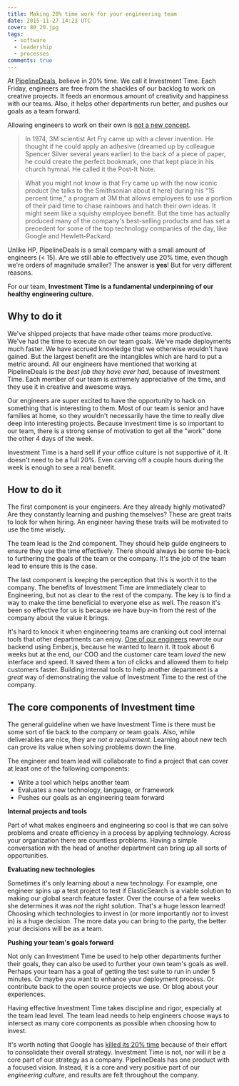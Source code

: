 ```yaml
---
title: Making 20% time work for your engineering team
date: 2015-11-27 14:23 UTC
cover: 80_20.jpg
tags:
  - software
  - leadership
  - processes
comments: true
---
```


At [PipelineDeals][1], believe in 20% time.  We call it Investment Time.  Each Friday, engineers are free from the shackles of our backlog to work on creative projects.  It feeds an enormous amount of creativity and happiness with our teams. Also, it helps other departments run better, and pushes our goals as a team forward.

<!--more-->

Allowing engineers to work on their own is [not a new concept][2].

> In 1974, 3M scientist Art Fry came up with a clever invention. He thought if he could apply an adhesive (dreamed up by colleague Spencer Silver several years earlier) to the back of a piece of paper, he could create the perfect bookmark, one that kept place in his church hymnal. He called it the Post-It Note.

> What you might not know is that Fry came up with the now iconic product (he talks to the Smithsonian about it here) during his "15 percent time," a program at 3M that allows employees to use a portion of their paid time to chase rainbows and hatch their own ideas. It might seem like a squishy employee benefit. But the time has actually produced many of the company's best-selling products and has set a precedent for some of the top technology companies of the day, like Google and Hewlett-Packard.

Unlike HP, PipelineDeals is a small company with a small amount of engineers (< 15).  Are we still able to effectively use 20% time, even though we're orders of magnitude smaller?  The answer is **yes**!  But for very different reasons.

For our team, **Investment Time is a fundamental underpinning of our healthy engineering culture**.

## Why to do it

We've shipped projects that have made other teams more productive.  We've had the time to execute on our team goals.  We've made deployments much faster.  We have accrued knowledge that we otherwise wouldn't have gained.  But the largest benefit are the intangibles which are hard to put a metric around.  All our engineers have mentioned that working at PipelineDeals is the *best job they have ever had*, because of Investment Time.  Each member of our team is extremely appreciative of the time, and they use it in creative and awesome ways.

Our engineers are super excited to have the opportunity to hack on something that is interesting to them.  Most of our team is senior and have families at home, so they wouldn't necessarily have the time to really dive deep into interesting projects.  Because investment time is so important to our team, there is a strong sense of motivation to get all the "work" done the other 4 days of the week.

Investment Time is a hard sell if your office culture is not supportive of it.  It doesn't need to be a full 20%.  Even carving off a couple hours during the week is enough to see a real benefit.

## How to do it

The first component is your engineers.  Are they already highly motivated?  Are they constantly learning and pushing themselves?  These are great traits to look for when hiring.  An engineer having these traits will be motivated to use the time wisely.

The team lead is the 2nd component.  They should help guide engineers to ensure they use the time effectively.  There should always be some tie-back to furthering the goals of the team or the company.  It's the job of the team lead to ensure this is the case.

The last component is keeping the perception that this is worth it to the company.  The benefits of Investment Time are immediately clear to Engineering, but not as clear to the rest of the company.  The key is to find a way to make the time beneficial to everyone else as well.  The reason it's been so effective for us is because we have buy-in from the rest of the company about the value it brings.

It's hard to knock it when engineering teams are cranking out cool internal tools that other departments can enjoy. [One of our engineers](http://brandonhilkert.com) rewrote our backend using Ember.js, because he wanted to learn it.  It took about 6 weeks but at the end, our COO and the customer care team *loved* the new interface and  speed.  It saved them a ton of clicks and allowed them to help customers faster.  Building internal tools to help another department is a *great* way of demonstrating the value of Investment Time to the rest of the company.

## The core components of Investment time

The general guideline when we have Investment Time is there must be some sort of tie back to the company or team goals.  Also, while deliverables are nice, they are *not a requirement*.  Learning about new tech can prove its value when solving problems down the line.

The engineer and team lead will collaborate to find a project that can cover at least one of the following components:

* Write a tool which helps another team
* Evaluates a new technology, language, or framework
* Pushes our goals as an engineering team forward

**Internal projects and tools**

Part of what makes engineers and engineering so cool is that we can solve problems and create efficiency in a process by applying technology.  Across your organization there are countless problems.  Having a simple conversation with the head of another department can bring up all sorts of opportunities.

**Evaluating new technologies**

Sometimes it's only learning about a new technology.  For example, one engineer spins up a test project to test if ElasticSearch is a viable solution to making our global search feature faster. Over the course of a few weeks she determines it was *not* the right solution.  That's a huge lesson learned!  Choosing which technologies to invest in (or more importantly *not* to invest in) is a huge decision.  The more data you can bring to the party, the better your decisions will be as a team.

**Pushing your team's goals forward**

Not only can Investment Time be used to help other departments further their goals, they can also be used to further your own team's goals as well. Perhaps your team has a goal of getting the test suite to run in under 5 minutes.  Or maybe you want to enhance your deployment process.  Or contribute back to the open source projects we use.  Or blog about your experiences.

Having effective Investment Time takes discipline and rigor, especially at the team lead level.  The team lead needs to help engineers choose ways to intersect as many core components as possible when choosing how to invest.

It's worth noting that Google has [killed its 20% time](http://www.businessinsider.com/google-kills-20-time-2013-8) because of their effort to consolidate their overall strategy.  Investment Time is not, nor will it be a core part of our strategy as a company.  PipelineDeals has one product with a focused vision.  Instead, it is a core and very positive part of our *engineering culture*, and results are felt throughout the company.

[1]: https://www.pipelinedeals.com
[2]: http://www.fastcodesign.com/1663137/how-3m-gave-everyone-days-off-and-created-an-innovation-dynamo
